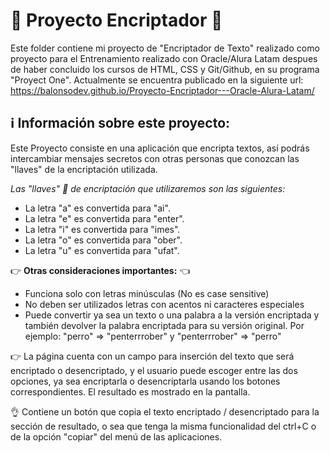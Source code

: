 # 🔐 **Proyecto Encriptador** 🔐

Este folder contiene mi proyecto de "Encriptador de Texto" realizado como proyecto para el Entrenamiento realizado con Oracle/Alura Latam despues de haber concluido los cursos de HTML, CSS y Git/Github, en su programa "Proyect One". Actualmente se encuentra publicado en la siguiente url: https://balonsodev.github.io/Proyecto-Encriptador---Oracle-Alura-Latam/

## ℹ️ Información sobre este proyecto:

Este Proyecto consiste en una aplicación que encripta textos, así podrás intercambiar mensajes secretos con otras personas que conozcan las "llaves" de la encriptación utilizada.

_Las "llaves" 🔑 de encriptación que utilizaremos son las siguientes:_

- La letra "a" es convertida para "ai".
- La letra "e" es convertida para "enter".
- La letra "i" es convertida para "imes".
- La letra "o" es convertida para "ober".
- La letra "u" es convertida para "ufat".

👉 **Otras consideraciones importantes:** 👈

- Funciona solo con letras minúsculas (No es case sensitive)
- No deben ser utilizados letras con acentos ni caracteres especiales
- Puede convertir ya sea un texto o una palabra a la versión encriptada y también devolver la palabra encriptada para su versión original.
  Por ejemplo:
  "perro" => "penterrrober" y "penterrrober" => "perro"

👉 La página cuenta con un campo para inserción del texto que será encriptado o desencriptado, y el usuario puede escoger entre las dos opciones, ya sea encriptarla o desencriptarla usando los botones correspondientes.
El resultado es mostrado en la pantalla.

👌 Contiene un botón que copia el texto encriptado / desencriptado para la sección de resultado, o sea que tenga la misma funcionalidad del ctrl+C o de la opción "copiar" del menú de las aplicaciones.
